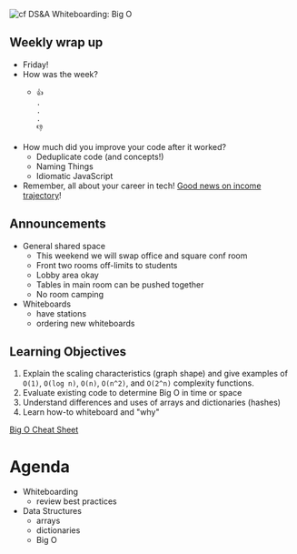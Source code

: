 ![cf](http://i.imgur.com/7v5ASc8.png) DS&A Whiteboarding: Big O

## Weekly wrap up
* Friday!
* How was the week?
	*     👍
	      .
		  .
		  .
		  👎
* How much did you improve your code after it worked?
    * Deduplicate code (and concepts!)
    * Naming Things
    * Idiomatic JavaScript
* Remember, all about your career in tech!
[Good news on income trajectory](https://blog.bloc.io/comparing-salaries-for-coding-bootcamps-vs-computer-science-degrees/?mkt_tok=eyJpIjoiTm1Ga1pqZGtZV1JsTURObSIsInQiOiJnWHNWdG5WQlpzWlpjdXBlTk1mMDF2VHlmTXZwanpyNW4wZkVRMFRzd1VOS2MwTE4yM0Z5QXpKOEVXYzB1U0NxcG1YeHNZdE5KdXQwZTdqOWZIS3NZMHhPaGlYQUlBUTFKTE5yME4rbUlwMD0ifQ%3D%3D)!

## Announcements
* General shared space
    * This weekend we will swap office and square conf room
    * Front two rooms off-limits to students
    * Lobby area okay
    * Tables in main room can be pushed together
    * No room camping
* Whiteboards
    * have stations
    * ordering new whiteboards

## Learning Objectives

1. Explain the scaling characteristics (graph shape) and give examples of 
`O(1)`, `O(log n)`, `O(n)`, `O(n^2)`, and `O(2^n)` 
complexity functions.
2. Evaluate existing code to determine Big O in time or space
3. Understand differences and uses of arrays and dictionaries (hashes)
4. Learn how-to whiteboard and "why"

[Big O Cheat Sheet](http://bigocheatsheet.com/)

# Agenda
* Whiteboarding
    * review best practices
* Data Structures
    * arrays
    * dictionaries
    * Big O